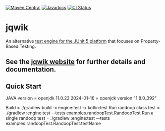 [![Maven Central](https://maven-badges.herokuapp.com/maven-central/net.jqwik/jqwik/badge.svg)](https://maven-badges.herokuapp.com/maven-central/net.jqwik/jqwik)
[![Javadocs](http://javadoc.io/badge/net.jqwik/jqwik-api.svg)](https://jqwik.net/docs/current/javadoc/index.html)
[![CI Status](https://github.com/jqwik-team/jqwik/workflows/CI/badge.svg?branch=main)](https://github.com/jqwik-team/jqwik/actions)

# jqwik

An alternative 
[test engine for the JUnit 5 platform](https://junit.org/junit5/docs/current/user-guide/#launcher-api-engines-custom)
that focuses on Property-Based Testing.


## See the [jqwik website](http://jqwik.net) for further details and documentation.

## Quick Start
JAVA version = openjdk 11.0.22 2024-01-16
             = openjdk version "1.8.0_392"

Build = ./gradlew build -x engine:test -x kotlin:test
Run randoop class test = ./gradlew :engine:test --tests examples.randoopTest.RandoopTest
Run a single randoop test = ./gradlew :engine:test --tests examples.randoopTest.RandoopTest.testName
